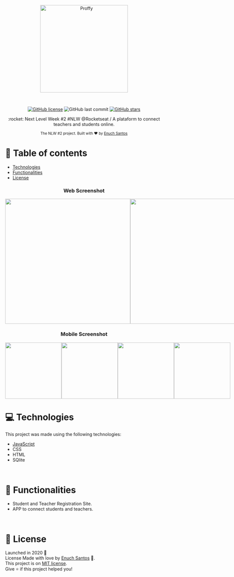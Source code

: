 <p align="center"> <img src="https://github.com/RafaelGoulartB/Proffy/blob/master/.github/logo.png" alt="Proffy" width="280"/></p>
<br>

<p align="center">
<a href="https://github.com/Enuch/Proffy/blob/master/LICENSE"><img alt="GitHub license" src="https://img.shields.io/github/license/Enuch/Proffy?color=purple&label=License"></a>
<img alt="GitHub last commit" src="https://img.shields.io/github/last-commit/Enuch/Proffy?color=purple&label=Last%20commit">
<a href="https://github.com/Enuch/Proffy/stargazers">
<img alt="GitHub stars" src="https://img.shields.io/github/stars/Enuch/Proffy?color=purple&label=Stars"></a>
</p> 
<p align="center"> :rocket:  Next Level Week #2 #NLW @Rocketseat / A plataform to connect teachers and students online. </p>
<div align="center"> <sub>The NLW #2 project. Built with ❤︎ by <a href="https://github.com/Enuch">Enuch Santos</a> </a> </sub> </div>

# :pushpin: Table of contents
* [Technologies](#computer-technologies)
* [Functionalities](#rocket-functionalities)
* [License](#closed_book-license)

<h3 align="center"> Web Screenshot </h3>

<div align="center" style="display: flex; flex-direction: 'row'; align-items: 'center';"> <img src="https://github.com/RafaelGoulartB/Proffy/blob/master/.github/web-landing.png" width="400px"> <img src="https://github.com/RafaelGoulartB/Proffy/blob/master/.github/web-list.png" width="400px"> </div>
<h3 align="center"> Mobile Screenshot </h3>

<div align="center" style="display: flex; flex-direction: 'row';"> <img src="https://github.com/RafaelGoulartB/Proffy/blob/master/.github/mobile-splash.png" width="180"> <img src="https://github.com/RafaelGoulartB/Proffy/blob/master/.github/mobile-onboarding.png" width="180"> <img src="https://github.com/RafaelGoulartB/Proffy/blob/master/.github/mobile-home.png" width="180"> <img src="https://github.com/RafaelGoulartB/Proffy/blob/master/.github/mobile-favoritos.png" width="180"> </div>

# :computer: Technologies 

This project was made using the following technologies: 

<ul><li><a href="https://www.javascript.com/">JavaScript</a></li>
<li>CSS</a></li>
<li>HTML</a></li>
<li>SQlite</a></li></ul> 
<br>

# :rocket: Functionalities 
* Student and Teacher Registration Site. 
* APP to connect students and teachers.
<br>

# :closed_book: License 
Launched in 2020 :closed_book: <br>
License Made with love by [Enuch Santos](https://github.com/Enuch) 🚀. <br>
This project is on [MIT license](https://github.com/Enuch/Proffy/blob/master/LICENSE). <br>
Give ⭐️ if this project helped you!
